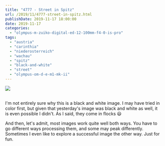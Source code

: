 ```yaml
---
title: "4777 - Street in Spitz"
url: /2019/11/4777-street-in-spitz.html
publishDate: 2019-11-17 18:00:00
date: 2019-11-17
categories: 
  - "olympus-m-zuiko-digital-ed-12-100mm-f4-0-is-pro"
tags: 
  - "austria"
  - "carinthia"
  - "niederosterreich"
  - "wachau"
  - "spitz"
  - "black-and-white"
  - "street"
  - "olympus-om-d-e-m1-mk-ii"
---
```

<div class="container">
<div class="center"><a target="_blank" href="https://d25zfm9zpd7gm5.cloudfront.net/1200x1200/2018/20180430_182424_lr.jpg"><img class="webfeedsFeaturedVisual" src="https://d25zfm9zpd7gm5.cloudfront.net/0600x0600/2018/20180430_182424_lr.jpg" /></a></div>
</div>
<br />

I'm not entirely sure why this is a black and white image. I may
have tried in color first, but given that yesterday's image was
black and white as well, it is even possible I didn't. As I said,
they come in flocks :smiley:

And then, let's admit, most images work quite well both ways. You
have to go different ways processing them, and some may peak
differently. Sometimes I even like to explore a successful image the
other way. Just for fun.